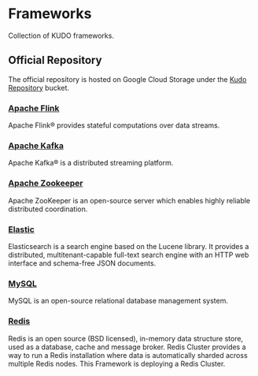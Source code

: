 # Frameworks

Collection of KUDO frameworks.

## Official Repository

The official repository is hosted on Google Cloud Storage under the [Kudo Repository](https://kudo-repository.storage.googleapis.com) bucket.

### [Apache Flink](https://github.com/kudobuilder/frameworks/tree/master/repository/flink)

Apache Flink® provides stateful computations over data streams.

### [Apache Kafka](https://github.com/kudobuilder/frameworks/tree/master/repository/kafka)

Apache Kafka® is a distributed streaming platform.

### [Apache Zookeeper](https://github.com/kudobuilder/frameworks/tree/master/repository/zookeeper)

Apache ZooKeeper is an open-source server which enables highly reliable distributed coordination.

### [Elastic](https://github.com/kudobuilder/frameworks/tree/master/repository/elastic)

Elasticsearch is a search engine based on the Lucene library. It provides a distributed, multitenant-capable full-text search engine with an HTTP web interface and schema-free JSON documents.

### [MySQL](https://github.com/kudobuilder/frameworks/tree/master/repository/mysql)

MySQL is an open-source relational database management system.

### [Redis](https://github.com/kudobuilder/frameworks/tree/master/repository/redis)

Redis is an open source (BSD licensed), in-memory data structure store, used as a database, cache and message broker.
Redis Cluster provides a way to run a Redis installation where data is automatically sharded across multiple Redis nodes.
This Framework is deploying a Redis Cluster.